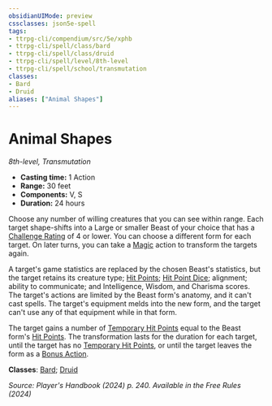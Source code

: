 ```yaml
---
obsidianUIMode: preview
cssclasses: json5e-spell
tags:
- ttrpg-cli/compendium/src/5e/xphb
- ttrpg-cli/spell/class/bard
- ttrpg-cli/spell/class/druid
- ttrpg-cli/spell/level/8th-level
- ttrpg-cli/spell/school/transmutation
classes:
- Bard
- Druid
aliases: ["Animal Shapes"]
---
```

# Animal Shapes
*8th-level, Transmutation*  


- **Casting time:** 1 Action
- **Range:** 30 feet
- **Components:** V, S
- **Duration:** 24 hours

Choose any number of willing creatures that you can see within range. Each target shape-shifts into a Large or smaller Beast of your choice that has a [Challenge Rating](Misc%20Files/CLI/rules/variant-rules/challenge-rating-xphb.md) of 4 or lower. You can choose a different form for each target. On later turns, you can take a [Magic](Misc%20Files/CLI/rules/actions.md#Magic) action to transform the targets again.

A target's game statistics are replaced by the chosen Beast's statistics, but the target retains its creature type; [Hit Points](Misc%20Files/CLI/rules/variant-rules/hit-points-xphb.md); [Hit Point Dice](Misc%20Files/CLI/rules/variant-rules/hit-point-dice-xphb.md); alignment; ability to communicate; and Intelligence, Wisdom, and Charisma scores. The target's actions are limited by the Beast form's anatomy, and it can't cast spells. The target's equipment melds into the new form, and the target can't use any of that equipment while in that form.

The target gains a number of [Temporary Hit Points](Misc%20Files/CLI/rules/variant-rules/temporary-hit-points-xphb.md) equal to the Beast form's [Hit Points](Misc%20Files/CLI/rules/variant-rules/hit-points-xphb.md). The transformation lasts for the duration for each target, until the target has no [Temporary Hit Points](Misc%20Files/CLI/rules/variant-rules/temporary-hit-points-xphb.md), or until the target leaves the form as a [Bonus Action](Misc%20Files/CLI/rules/variant-rules/bonus-action-xphb.md).

**Classes**: [Bard](Misc%20Files/CLI/compendium/lists/list-spells-classes-bard.md); [Druid](Misc%20Files/CLI/compendium/lists/list-spells-classes-druid.md)

*Source: Player's Handbook (2024) p. 240. Available in the Free Rules (2024)*